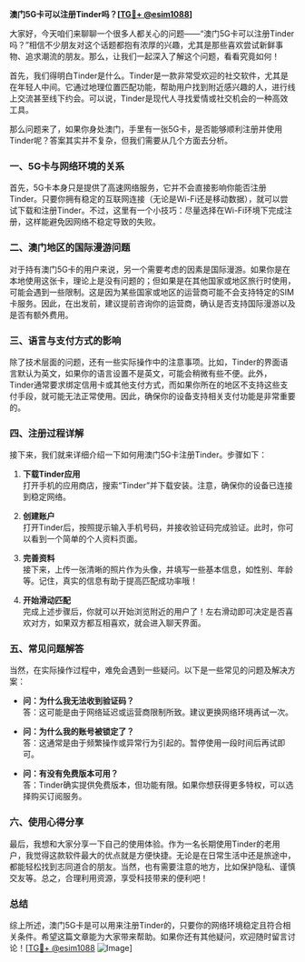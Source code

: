 **澳门5G卡可以注册Tinder吗？[[TG💪+ @esim1088](https://t.me/s/esim1088)]**

大家好，今天咱们来聊聊一个很多人都关心的问题——“澳门5G卡可以注册Tinder吗？”相信不少朋友对这个话题都抱有浓厚的兴趣，尤其是那些喜欢尝试新鲜事物、追求潮流的朋友。那么，让我们一起深入了解这个问题，看看究竟如何！

首先，我们得明白Tinder是什么。Tinder是一款非常受欢迎的社交软件，尤其是在年轻人中间。它通过地理位置匹配功能，帮助用户找到附近感兴趣的人，进行线上交流甚至线下约会。可以说，Tinder是现代人寻找爱情或社交机会的一种高效工具。

那么问题来了，如果你身处澳门，手里有一张5G卡，是否能够顺利注册并使用Tinder呢？答案其实并不复杂，但我们需要从几个方面去分析。

### **一、5G卡与网络环境的关系**
首先，5G卡本身只是提供了高速网络服务，它并不会直接影响你能否注册Tinder。只要你拥有稳定的互联网连接（无论是Wi-Fi还是移动数据），就可以尝试下载和注册Tinder。不过，这里有一个小技巧：尽量选择在Wi-Fi环境下完成注册，这样能避免因网络不稳定导致的失败。

### **二、澳门地区的国际漫游问题**
对于持有澳门5G卡的用户来说，另一个需要考虑的因素是国际漫游。如果你是在本地使用这张卡，理论上是没有问题的；但如果是在其他国家或地区旅行时使用，可能会遇到一些限制。这是因为某些国家或地区的运营商可能不会支持特定的SIM卡服务。因此，在出发前，建议提前咨询你的运营商，确认是否支持国际漫游以及是否有额外费用。

### **三、语言与支付方式的影响**
除了技术层面的问题，还有一些实际操作中的注意事项。比如，Tinder的界面语言默认为英文，如果你的语言设置不是英文，可能会稍微有些不便。此外，Tinder通常要求绑定信用卡或其他支付方式，而如果你所在的地区不支持这些支付手段，就可能无法正常使用。因此，确保你的设备支持相关支付功能是非常重要的。

### **四、注册过程详解**
接下来，我们就来详细介绍一下如何用澳门5G卡注册Tinder。步骤如下：

1. **下载Tinder应用**  
   打开手机的应用商店，搜索“Tinder”并下载安装。注意，确保你的设备已连接到稳定网络。

2. **创建账户**  
   打开Tinder后，按照提示输入手机号码，并接收验证码完成验证。此时，你可以看到一个简单的个人资料页面。

3. **完善资料**  
   接下来，上传一张清晰的照片作为头像，并填写一些基本信息，如性别、年龄等。记住，真实的信息有助于提高匹配成功率哦！

4. **开始滑动匹配**  
   完成上述步骤后，你就可以开始浏览附近的用户了！左右滑动即可决定是否喜欢对方，如果双方都互相喜欢，就会进入聊天界面。

### **五、常见问题解答**
当然，在实际操作过程中，难免会遇到一些疑问。以下是一些常见的问题及解决方案：

- **问：为什么我无法收到验证码？**  
  答：这可能是由于网络延迟或运营商限制所致。建议更换网络环境再试一次。

- **问：为什么我的账号被锁定了？**  
  答：这通常是由于频繁操作或异常行为引起的。暂停使用一段时间后再试即可。

- **问：有没有免费版本可用？**  
  答：Tinder确实提供免费版本，但功能有限。如果你想获得更多特权，可以选择购买订阅服务。

### **六、使用心得分享**
最后，我想和大家分享一下自己的使用体验。作为一名长期使用Tinder的老用户，我觉得这款软件最大的优点就是方便快捷。无论是在日常生活中还是旅途中，都能轻松找到志同道合的朋友。当然，也有需要注意的地方，比如保护隐私、谨慎交友等。总之，合理利用资源，享受科技带来的便利吧！

### **总结**
综上所述，澳门5G卡是可以用来注册Tinder的，只要你的网络环境稳定且符合相关条件。希望这篇文章能为大家带来帮助。如果你还有其他疑问，欢迎随时留言讨论！[[TG💪+ @esim1088](https://t.me/s/esim1088) ![Image](https://i.postimg.cc/4NQfJmqS/Snipaste-2025-05-13-00-14-12.png)]